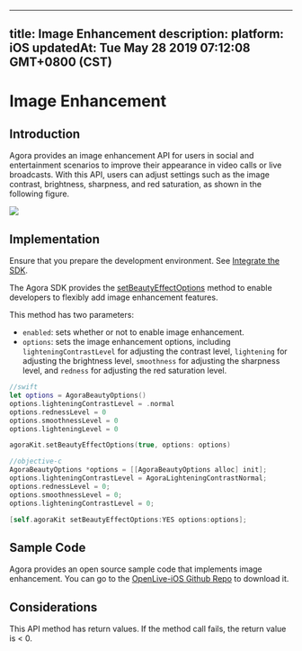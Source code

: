 
---
title: Image Enhancement
description: 
platform: iOS
updatedAt: Tue May 28 2019 07:12:08 GMT+0800 (CST)
---
# Image Enhancement
## Introduction
Agora provides an image enhancement API for users in social and entertainment scenarios to improve their appearance in video calls or live broadcasts. With this API, users can adjust settings such as the image contrast, brightness, sharpness, and red saturation, as shown in the following figure.

![](https://web-cdn.agora.io/docs-files/1553754533580)

## Implementation
Ensure that you prepare the development environment. See [Integrate the SDK](../../en/Video/ios_video.md).

The Agora SDK provides the [setBeautyEffectOptions](https://docs.agora.io/en/Video/API%20Reference/oc/v2.4/Classes/AgoraRtcEngineKit.html#//api/name/setBeautyEffectOptions:options:) method to enable developers to flexibly add image enhancement features.

This method has two parameters: 

- `enabled`: sets whether or not to enable image enhancement.
- `options`: sets the image enhancement options, including `lighteningContrastLevel` for adjusting the contrast level, `lightening` for adjusting the brightness level, `smoothness` for adjusting the sharpness level, and `redness` for adjusting the red saturation level.

```swift
//swift
let options = AgoraBeautyOptions()
options.lighteningContrastLevel = .normal
options.rednessLevel = 0
options.smoothnessLevel = 0
options.lighteningLevel = 0

agoraKit.setBeautyEffectOptions(true, options: options)
```

```objective-c 
//objective-c
AgoraBeautyOptions *options = [[AgoraBeautyOptions alloc] init];
options.lighteningContrastLevel = AgoraLighteningContrastNormal;
options.rednessLevel = 0;
options.smoothnessLevel = 0;
options.lighteningContrastLevel = 0;

[self.agoraKit setBeautyEffectOptions:YES options:options];
```

## Sample Code

Agora provides an open source sample code that implements image enhancement. You can go to the [OpenLive-iOS Github Repo](https://github.com/AgoraIO/Basic-Video-Broadcasting/tree/master/OpenLive-iOS) to download it.

## Considerations
This API method has return values. If the method call fails, the return value is < 0.
